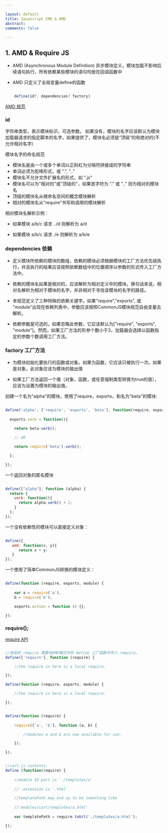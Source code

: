 ```yaml
---

layout: default
title: Javascript CMD & AMD
abstract: 
comments: false

---
```


## 1. AMD & Require JS

- AMD (Asynchronous Module Definition) 异步模块定义，模块加载不影响后续语句执行，所有依赖某些模块的语句均放在回调函数中

- AMD 只定义了全局变量define的函数

```javascript 

	define(id?, dependencies? factory)

```

[AMD 规范](https://github.com/amdjs/amdjs-api/wiki/AMD)

### id 

字符串类型，表示模块标识，可选参数。 如果没有，模块的名字应该默认为模块加载器请求的指定脚本的名字。如果提供了，模块名必须是“顶级”的和绝对的(不允许相对名字)

模块名字的命名规范
- 模块名是由一个或多个单词以正斜杠为分隔符拼接成的字符串
- 单词必须为驼峰形式，或 ".", ".."
- 模块名不允许文件扩展名的形式，如 ".js"
- 模块名可以为"相对的"或"顶级的"，如果首字符为 "." 或 ".." 则为相对的模块名
- 顶级的模块名从根命名空间的概念模块解析
- 相对的模块名从"require"书写和调用的模块解析


相对模块名解析示例：

- 如果模块 a/b/c 请求 ../d 则解析为 a/d

- 如果模块 a/b/c 请求 ./e  则解析为 a/b/e


### dependencies 依赖

- 定义模块所依赖的模块的数组，依赖的模块必须根据模块的工厂方法优先级执行，并且执行的结果应该按照依赖数组中的位置顺序以参数的形式传入工厂方法中。

- 依赖的模块名如果是相对的，应该解析为相对定义中的模块。换句话来说，相对名解析为相对于模块的名字，并非相对于寻找该模块的名字的路径。

- 本规范定义了三种特殊的依赖关键字。如果"require","exports", 或 "module"出现在依赖列表中，参数应该按照CommonJS模块规范自由变量去解析。

- 依赖参数是可选的，如果忽略此参数，它应该默认为["require", "exports", "module"]。然而，如果工厂方法的形参个数小于3，加载器会选择以函数指定的参数个数调用工厂方法。


### factory 工厂方法

- 为模块初始化要执行的函数或对象。如果为函数，它应该只被执行一次。如果是对象，此对象应该为模块的输出值

- 如果工厂方法返回一个值（对象，函数，或任意强制类型转换为true的值），应该为设置为模块的输出值。




创建一个名为"alpha"的模块，使用了require，exports，和名为"beta"的模块:

```javascript

define('alpha', ['require', 'exports', 'beta'], function(require, exports, beta){
		
  exports.verb = function(){
		
    return beta.verb();

    // OR

    return require('beta').verb();

  };

});

```

一个返回对象的匿名模块

```javascript

define(["alpha"], function (alpha) {
  return {
    verb: function(){
      return alpha.verb() + 2;
    }
  };
});


```

一个没有依赖性的模块可以直接定义对象：

```javascript

define({
   add: function(x, y){
      return x + y;
   }
});

```

一个使用了简单CommonJS转换的模块定义：

```javascript

define(function (require, exports, module) {
    
    var a = require('a'),
    b = require('b');

    exports.action = function () {};

});


```

### require();

[require API](https://github.com/amdjs/amdjs-api/wiki/require)


```javascript

//局部的 require 需要在AMD模式中的 define 工厂函数中传入 require。
define(['require'], function (require) {

    //the require in here is a local require.

});

define(function (require, exports, module) {

    //the require in here is a local require.

});


define(function (require) {
    
    require(['a', 'b'], function (a, b) {

        //modules a and b are now available for use.

    });

});


//cart.js contents:
define (function(require) {
        
	//module ID part is './templates/a'
        
	//'.extension is '.html'

	//templatePath may end up to be something like
	
	//'modules/cart/templates/a.html'
	
	var templatePath = require.toUrl('./templates/a.html');

});


```
